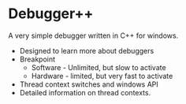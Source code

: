 # Debugger++
A very simple debugger written in C++ for windows. 
* Designed to learn more about debuggers
* Breakpoint
  * Software - Unlimited, but slow to activate
  * Hardware - limited, but very fast to activate
* Thread context switches and windows API
* Detailed information on thread contexts.
